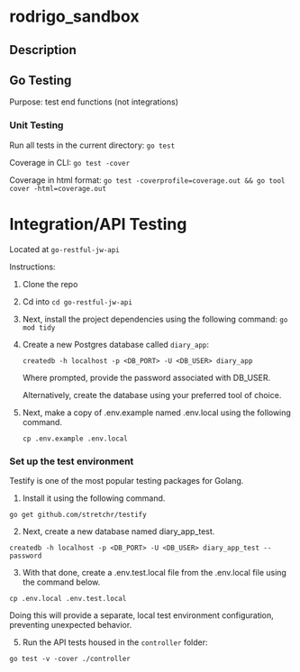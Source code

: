 # rodrigo_sandbox

## Description

## Go Testing

Purpose: test end functions (not integrations)

### Unit Testing

Run all tests in the current directory:
`` go test ``

Coverage in CLI:
`` go test -cover ``

Coverage in html format:
`` go test -coverprofile=coverage.out && go tool cover -html=coverage.out ``

# Integration/API Testing

Located at `go-restful-jw-api`

Instructions:

1. Clone the repo
2. Cd into `cd go-restful-jw-api`
3. Next, install the project dependencies using the following command: `go mod tidy`
4. Create a new Postgres database called `diary_app`: 
    
    ```
   createdb -h localhost -p <DB_PORT> -U <DB_USER> diary_app
   ```
   Where prompted, provide the password associated with DB_USER. 
      
   Alternatively, create the database using your preferred tool of choice.
5. Next, make a copy of .env.example named .env.local using the following command.

    ```
   cp .env.example .env.local
   ```
   
### Set up the test environment
Testify is one of the most popular testing packages for Golang. 

1. Install it using the following command.

```
go get github.com/stretchr/testify
```

2. Next, create a new database named diary_app_test.

```
createdb -h localhost -p <DB_PORT> -U <DB_USER> diary_app_test --password
```

3. With that done, create a .env.test.local file from the .env.local file using the command below.

```
cp .env.local .env.test.local
```

Doing this will provide a separate, local test environment configuration, preventing unexpected behavior.

5. Run the API tests housed in the ``controller`` folder:

```
go test -v -cover ./controller
```
